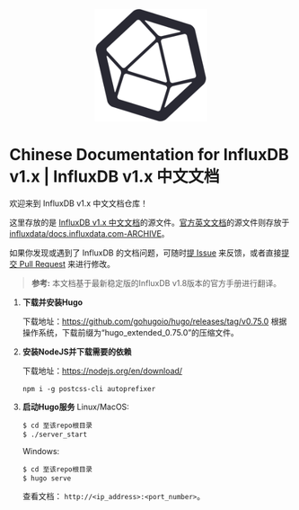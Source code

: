 <p align="center">
  <img src="/static/img/influx-logo-cubo-dark.png" width="200">
</p>

# Chinese Documentation for InfluxDB v1.x | InfluxDB v1.x 中文文档

欢迎来到 InfluxDB v1.x 中文文档仓库！

这里存放的是 [InfluxDB v1.x 中文文档](https://influxdb-v1-docs-cn.influx/
)的源文件。[官方英文文档](https://docs.influxdata.com/influxdb/v1.8/)的源文件则存放于 [influxdata/docs.influxdata.com-ARCHIVE](https://github.com/influxdata/docs.influxdata.com)。

如果你发现或遇到了 InfluxDB 的文档问题，可随时[提 Issue](https://github.com/muninshen/influxdb-v1-docs-cn/issues/new/) 来反馈，或者直接[提交 Pull Request](/CONTRIBUTING.md#pull-request-提交流程) 来进行修改。

> **参考:**
本文档基于最新稳定版的InfluxDB v1.8版本的官方手册进行翻译。


1. **下载并安装Hugo**

    下载地址：https://github.com/gohugoio/hugo/releases/tag/v0.75.0 根据操作系统，下载前缀为“hugo_extended_0.75.0”的压缩文件。

2. **安装NodeJS并下载需要的依赖**

    下载地址：https://nodejs.org/en/download/
    
    ```
    npm i -g postcss-cli autoprefixer
    ```

3. **启动Hugo服务**
    Linux/MacOS:
    ```
    $ cd 至该repo根目录
    $ ./server_start
    ```

    Windows:
    ```
    $ cd 至该repo根目录
    $ hugo serve
    ```

    查看文档： `http://<ip_address>:<port_number>`。